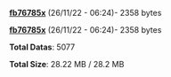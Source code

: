 [**fb76785x**](/data/fb76785x.txt) (26/11/22 - 06:24)- 2358 bytes

[**fb76785x**](/data/fb76785x.txt) (26/11/22 - 06:24)- 2358 bytes

**Total Datas**: 5077

**Total Size**: 28.22 MB / 28.2 MB